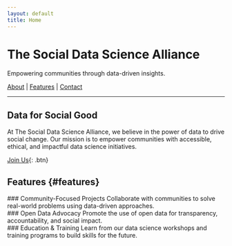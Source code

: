 ```yaml
---
layout: default
title: Home
---
```


# The Social Data Science Alliance
Empowering communities through data-driven insights.

[About](#about) | [Features](#features) | [Contact](#contact)

---

<section class="hero">

## Data for Social Good
At The Social Data Science Alliance, we believe in the power of data to drive social change. 
Our mission is to empower communities with accessible, ethical, and impactful data science initiatives.

[Join Us](#contact){: .btn}

</section>

## Features {#features}

<div class="feature">
### Community-Focused Projects
Collaborate with communities to solve real-world problems using data-driven approaches.
</div>

<div class="feature">
### Open Data Advocacy
Promote the use of open data for transparency, accountability, and social impact.
</div>

<div class="feature">
### Education & Training
Learn from our data science workshops and training programs to build skills for the future.
</div>

<!--
## Contact {#contact}
We'd love to hear from you! 

Contact us at [info@socialdatascience.org](mailto:info@socialdatascience.org)
-->